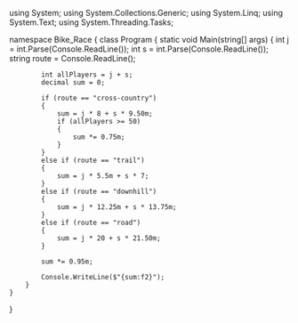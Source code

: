 using System;
using System.Collections.Generic;
using System.Linq;
using System.Text;
using System.Threading.Tasks;

namespace Bike_Race
{
    class Program
    {
        static void Main(string[] args)
        {
            int j = int.Parse(Console.ReadLine());
            int s = int.Parse(Console.ReadLine());
            string route = Console.ReadLine();

            int allPlayers = j + s;
            decimal sum = 0;

            if (route == "cross-country")
            {
                sum = j * 8 + s * 9.50m;
                if (allPlayers >= 50)
                {
                    sum *= 0.75m;
                }
            }
            else if (route == "trail")
            {
                sum = j * 5.5m + s * 7;
            }
            else if (route == "downhill")
            {
                sum = j * 12.25m + s * 13.75m;
            }
            else if (route == "road")
            {
                sum = j * 20 + s * 21.50m;
            }

            sum *= 0.95m;

            Console.WriteLine($"{sum:f2}");
        }
    }
}
